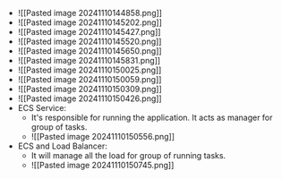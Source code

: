 * ![[Pasted image 20241110144858.png]]
* ![[Pasted image 20241110145202.png]]
* ![[Pasted image 20241110145427.png]]
* ![[Pasted image 20241110145520.png]]
* ![[Pasted image 20241110145650.png]]
* ![[Pasted image 20241110145831.png]]
* ![[Pasted image 20241110150025.png]]
* ![[Pasted image 20241110150059.png]]
* ![[Pasted image 20241110150309.png]]
* ![[Pasted image 20241110150426.png]]
* ECS Service:
	* It's responsible for running  the application. It acts as manager for group of tasks.
	* ![[Pasted image 20241110150556.png]]
* ECS and Load Balancer:
	*  It will manage all the load for group of running tasks.
	* ![[Pasted image 20241110150745.png]]